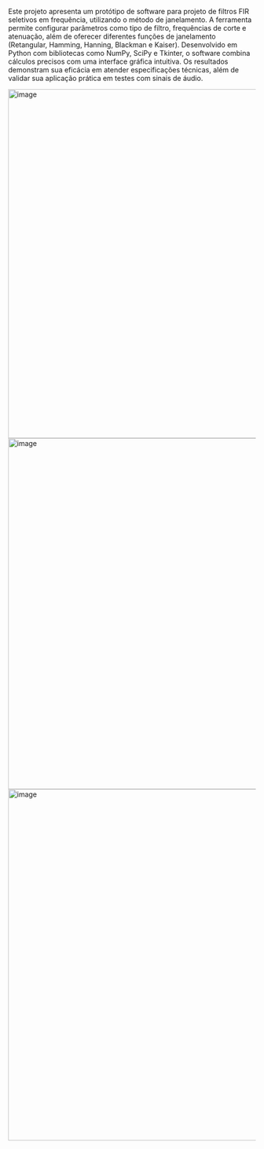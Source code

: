 Este projeto apresenta um protótipo de software para projeto de filtros FIR seletivos em frequência, utilizando o método de janelamento. A ferramenta permite configurar parâmetros como tipo de filtro, frequências de corte e atenuação, além de oferecer diferentes funções de janelamento (Retangular, Hamming, Hanning, Blackman e Kaiser). Desenvolvido em Python com bibliotecas como NumPy, SciPy e Tkinter, o software combina cálculos precisos com uma interface gráfica intuitiva. Os resultados demonstram sua eficácia em atender especificações técnicas, além de validar sua aplicação prática em testes com sinais de áudio.

<img width="1350" height="710" alt="image" src="https://github.com/user-attachments/assets/b8e85f0c-b7b9-43e8-b42b-e66a36c26dce" />
<img width="1363" height="714" alt="image" src="https://github.com/user-attachments/assets/c3278521-d1d9-401a-b0c2-474234ae3d9e" />
<img width="1365" height="715" alt="image" src="https://github.com/user-attachments/assets/5691836b-cbbf-4bfa-b512-63f93dcd874c" />
